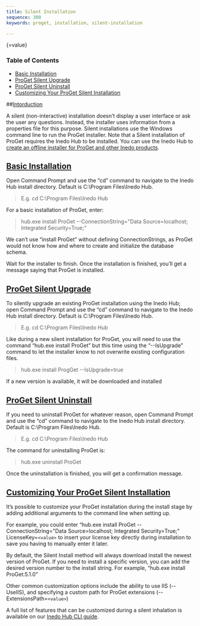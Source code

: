 ```yaml
---
title: Silent Installation
sequence: 300
keywords: proget, installation, silent-installation

---
```

{<value>=value}
### Table of Contents

- [Basic Installation](#basic-installation)
- [ProGet Silent Upgrade](#proget-silent-upgrade)
- [ProGet Silent Uninstall](#proget-silent-uninstall)
- [Customizing Your ProGet Silent Installation](#customizing-your-proget-silent-installation)

##[Intorduction](#introduction)

A silent (non-interactive) installation doesn’t display a user interface or ask the user any questions. Instead, the installer uses information from a properties file for this purpose. Silent installations use the Windows command line to run the ProGet installer.
Note that a Silent installation of ProGet requires the Inedo Hub to be installed. You can use the Inedo Hub to [create an offline installer for ProGet and other Inedo products](https://docs.inedo.com/docs/desktophub/offline).

## [Basic Installation](#basic-installation)

Open Command Prompt and use the “cd” command to navigate to the Inedo Hub install directory. Default is C:\Program Files\Inedo Hub.
> E.g. cd C:\Program Files\Inedo Hub

For a basic installation of ProGet, enter:
>hub.exe install ProGet --ConnectionString="Data Source=localhost; Integrated Security=True;"

We can’t use “install ProGet” without defining ConnectionStrings, as ProGet would not know how and where to create and initialize the database schema.

Wait for the installer to finish. Once the installation is finished, you’ll get a message saying that ProGet is installed.

## [ProGet Silent Upgrade](#proget-silent-upgrade)

To silently upgrade an existing ProGet installation using the Inedo Hub; open Command Prompt and use the “cd” command to navigate to the Inedo Hub install directory. Default is C:\Program Files\Inedo Hub.
>E.g. cd C:\Program Files\Inedo Hub

Like during a new silent installation for ProGet, you will need to use the command “hub.exe install ProGet” but this time using the “--IsUpgrade” command to let the installer know to not overwrite existing configuration files.
>hub.exe install ProgGet --IsUpgrade=true

If a new version is available, it will be downloaded and installed

## [ProGet Silent Uninstall](#proget-silent-uninstall)

If you need to uninstall ProGet for whatever reason, open Command Prompt and use the “cd” command to navigate to the Inedo Hub install directory. Default is C:\Program Files\Inedo Hub.
>E.g. cd C:\Program Files\Inedo Hub

The command for uninstalling ProGet is:
>hub.exe uninstall ProGet

Once the uninstallation is finished, you will get a confirmation message.

## [Customizing Your ProGet Silent Installation](#customizing-your-proget-silent-installation)

It’s possible to customize your ProGet installation during the install stage by adding additional arguments to the command line when setting up. 

For example, you could enter “hub.exe install ProGet --ConnectionString="Data Source=localhost; Integrated Security=True;" LicenseKey=`<value>` to insert your license key directly during installation to save you having to manually enter it later.

By default, the Silent Install method will always download install the newest version of ProGet. If you need to install a specific version, you can add the desired version number to the install string. For example, “hub.exe install ProGet:5.1.0” 

Other common customization options include the ability to use IIS (--UseIIS), and specifying a custom path for ProGet extensions (--ExtensionsPath=`<value>`)

A full list of features that can be customized during a silent inhalation is available on our [Inedo Hub CLI guide](https://docs.inedo.com/docs/desktophub/inedo-hub-cli).

